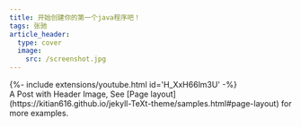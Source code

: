 ```yaml
---
title: 开始创建你的第一个java程序吧！
tags: 张驰
article_header:
  type: cover
  image:
    src: /screenshot.jpg
---
```

<div>{%- include extensions/youtube.html id='H_XxH66lm3U' -%}</div>
A Post with Header Image, See [Page layout](https://kitian616.github.io/jekyll-TeXt-theme/samples.html#page-layout) for more examples.

<!--more-->
